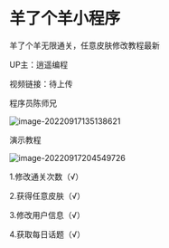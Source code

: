 # 羊了个羊小程序
羊了个羊无限通关，任意皮肤修改教程最新

UP主：逍遥编程

视频链接：待上传

程序员陈师兄

![image-20220917135138621](C:\Users\Lenovo\AppData\Roaming\Typora\typora-user-images\image-20220917135138621.png)

演示教程



![image-20220917204549726](C:\Users\Lenovo\AppData\Roaming\Typora\typora-user-images\image-20220917204549726.png)

1.修改通关次数（√）



2.获得任意皮肤（√）



3.修改用户信息（√）



4.获取每日话题（√）





























